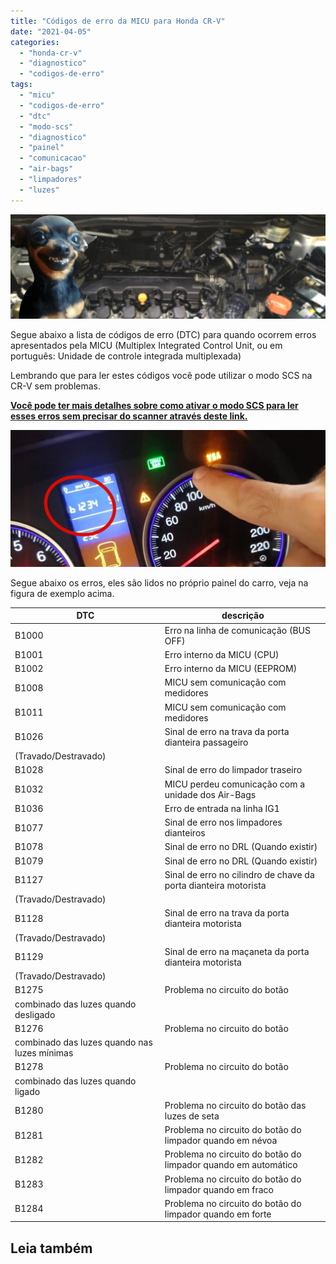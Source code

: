 ```yaml
---
title: "Códigos de erro da MICU para Honda CR-V"
date: "2021-04-05"
categories:
  - "honda-cr-v"
  - "diagnostico"
  - "codigos-de-erro"
tags:
  - "micu"
  - "codigos-de-erro"
  - "dtc"
  - "modo-scs"
  - "diagnostico"
  - "painel"
  - "comunicacao"
  - "air-bags"
  - "limpadores"
  - "luzes"
---
```


![](media/header_dtc.jpg)

Segue abaixo a lista de códigos de erro (DTC) para quando ocorrem erros apresentados pela MICU (Multiplex Integrated Control Unit, ou em português: Unidade de controle integrada multiplexada)

<!--more-->

Lembrando que para ler estes códigos você pode utilizar o modo SCS na CR-V sem problemas.

**[Você pode ter mais detalhes sobre como ativar o modo SCS para ler esses erros sem precisar do scanner através deste link.](https://garagemdomadeira.com/2021/03/27/conhecendo-o-modo-scs-nos-honda/)**

![](media/captura-de-tela-2021-04-05-acc80s-19.20.38.png)

Segue abaixo os erros, eles são lidos no próprio painel do carro, veja na figura de exemplo acima.

| DTC | descrição |
| --- | --- |
| B1000 | Erro na linha de comunicação (BUS OFF) |
| B1001 | Erro interno da MICU (CPU) |
| B1002 | Erro interno da MICU (EEPROM) |
| B1008 | MICU sem comunicação com medidores |
| B1011 | MICU sem comunicação com medidores |
| B1026 | Sinal de erro na trava da porta dianteira passageiro  
(Travado/Destravado) |
| B1028 | Sinal de erro do limpador traseiro |
| B1032 | MICU perdeu comunicação com a unidade dos Air-Bags |
| B1036 | Erro de entrada na linha IG1 |
| B1077 | Sinal de erro nos limpadores dianteiros |
| B1078 | Sinal de erro no DRL (Quando existir) |
| B1079 | Sinal de erro no DRL (Quando existir) |
| B1127 | Sinal de erro no cilindro de chave da porta dianteira motorista  
(Travado/Destravado) |
| B1128 | Sinal de erro na trava da porta dianteira motorista  
(Travado/Destravado) |
| B1129 | Sinal de erro na maçaneta da porta dianteira motorista  
(Travado/Destravado) |
| B1275 | Problema no circuito do botão  
combinado das luzes quando desligado |
| B1276 | Problema no circuito do botão  
combinado das luzes quando nas luzes mínimas |
| B1278 | Problema no circuito do botão  
combinado das luzes quando ligado |
| B1280 | Problema no circuito do botão das luzes de seta |
| B1281 | Problema no circuito do botão do limpador quando em névoa |
| B1282 | Problema no circuito do botão do limpador quando em automático |
| B1283 | Problema no circuito do botão do limpador quando em fraco |
| B1284 | Problema no circuito do botão do limpador quando em forte |

## Leia também
